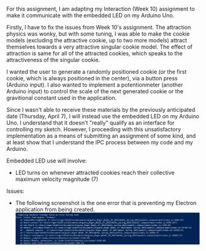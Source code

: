 For this assignment, I am adapting my Interaction (Week 10) assignment to make it communicate with the embedded LED on my Arduino Uno.

Firstly, I have to fix the issues from Week 10's assignment. The attraction physics was wonky, but with some tuning, I was able to make the cookie models (excluding the attractive cookie, up to two more models) attract themselves towards a very attractive singular cookie model. The effect of attraction is same for all of the attracted cookies, which speaks to the attractiveness of the singular cookie. 

I wanted the user to generate a randomly positioned cookie (or the first cookie, which is always positioned in the center), via a button press (Arduino input). I also wanted to implement a potentionmeter (another Arduino input) to control the scale of the next generated cookie or the gravitional constant used in the application. 

Since I wasn't able to receive these materials by the previously anticipated date (Thursday, April 7), I will instead use the embedded LED on my Arduino Uno. I understand that it doesn't "really" qualify as an interface for controlling my sketch. However, I proceeding with this unsatisfactory implementation as a means of submitting an assignment of some kind, and at least show that I understand the IPC process between my code and my Arduino.

Embedded LED use will involve:
- LED turns on whenever attracted cookies reach their collective maximum velocity magnitude (7)

Issues:
- The following screenshot is the one error that is preventing my Electron application from being created.
![Error code: 'firmata' not found](./assets/Screenshot_2022-04-11_001744.jpg)